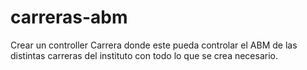 # carreras-abm
Crear un controller Carrera donde este pueda controlar el ABM de las distintas carreras del instituto con todo lo que se crea necesario.
